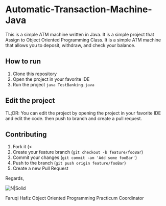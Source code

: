 # Automatic-Transaction-Machine-Java

This is a simple ATM machine written in Java. It is a simple project that Assign to Object Oriented Programming Class. It is a simple ATM machine that allows you to deposit, withdraw, and check your balance.

## How to run

1. Clone this repository
2. Open the project in your favorite IDE
3. Run the project ```java TestBanking.java```

## Edit the project

TL;DR: You can edit the project by opening the project in your favorite IDE and edit the code. then push to branch and create a pull request.


## Contributing

1. Fork it (<
2. Create your feature branch (`git checkout -b feature/fooBar`)
3. Commit your changes (`git commit -am 'Add some fooBar'`)
4. Push to the branch (`git push origin feature/fooBar`)
5. Create a new Pull Request


Regards,

![N|Solid](https://avatars0.githubusercontent.com/u/32310174?s=460&v=4)

Faruqi Hafiz Object Oriented Programming Practicum Coordinator